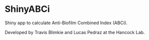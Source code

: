 # ShinyABCi
Shiny app to calculate Anti-Biofilm Combined Index (ABCi).

Developed by Travis Blimkie and Lucas Pedraz at the Hancock Lab.
